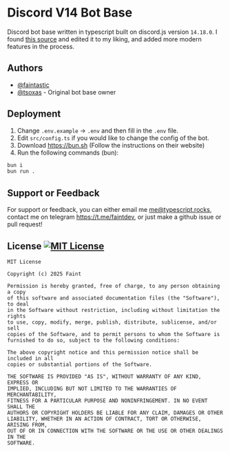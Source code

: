 
# Discord V14 Bot Base

Discord bot base written in typescript built on discord.js version `14.18.0`. I found [this source](https://github.com/tsoxas/base) and edited it to my liking, and added more modern features in the process.
## Authors

- [@faintastic](https://www.github.com/faintastic)
- [@tsoxas](https://www.github.com/tsoxas) - Original bot base owner

## Deployment

1. Change `.env.example` -> `.env` and then fill in the `.env` file.
2. Edit `src/config.ts` if you would like to change the config of the bot.
3. Download https://bun.sh (Follow the instructions on their website)
4. Run the following commands (bun):
```bash
bun i
bun run .
```
## Support or Feedback

For support or feedback, you can either email me me@typescript.rocks, contact me on telegram https://t.me/faintdev, or just make a github issue or pull request!


## License [![MIT License](https://img.shields.io/badge/License-MIT-green.svg)](https://choosealicense.com/licenses/mit/)

```
MIT License

Copyright (c) 2025 Faint

Permission is hereby granted, free of charge, to any person obtaining a copy
of this software and associated documentation files (the "Software"), to deal
in the Software without restriction, including without limitation the rights
to use, copy, modify, merge, publish, distribute, sublicense, and/or sell
copies of the Software, and to permit persons to whom the Software is
furnished to do so, subject to the following conditions:

The above copyright notice and this permission notice shall be included in all
copies or substantial portions of the Software.

THE SOFTWARE IS PROVIDED "AS IS", WITHOUT WARRANTY OF ANY KIND, EXPRESS OR
IMPLIED, INCLUDING BUT NOT LIMITED TO THE WARRANTIES OF MERCHANTABILITY,
FITNESS FOR A PARTICULAR PURPOSE AND NONINFRINGEMENT. IN NO EVENT SHALL THE
AUTHORS OR COPYRIGHT HOLDERS BE LIABLE FOR ANY CLAIM, DAMAGES OR OTHER
LIABILITY, WHETHER IN AN ACTION OF CONTRACT, TORT OR OTHERWISE, ARISING FROM,
OUT OF OR IN CONNECTION WITH THE SOFTWARE OR THE USE OR OTHER DEALINGS IN THE
SOFTWARE.
```